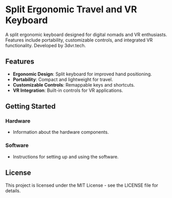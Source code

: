 # Split Ergonomic Travel and VR Keyboard

A split ergonomic keyboard designed for digital nomads and VR enthusiasts. Features include portability, customizable controls, and integrated VR functionality. Developed by 3dvr.tech.

## Features

- **Ergonomic Design**: Split keyboard for improved hand positioning.
- **Portability**: Compact and lightweight for travel.
- **Customizable Controls**: Remappable keys and shortcuts.
- **VR Integration**: Built-in controls for VR applications.

## Getting Started

### Hardware

- Information about the hardware components.

### Software

- Instructions for setting up and using the software.

## License

This project is licensed under the MIT License - see the LICENSE file for details.
